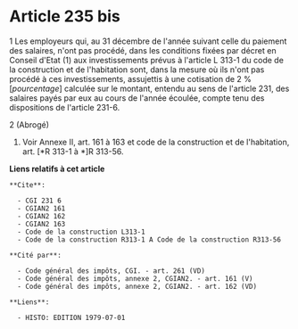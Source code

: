 # Article 235 bis

1  Les employeurs qui, au 31 décembre de l'année suivant celle du paiement des salaires, n'ont pas procédé, dans les
conditions fixées par décret en Conseil d'Etat (1) aux investissements prévus à l'article L 313-1 du code de la construction
et de l'habitation sont, dans la mesure où ils n'ont pas procédé à ces investissements, assujettis à une cotisation de 2 %
[*pourcentage*] calculée sur le montant, entendu au sens de l'article 231, des salaires payés par eux au cours de l'année
écoulée, compte tenu des dispositions de l'article 231-6.

2  (Abrogé)

1)  Voir Annexe II, art. 161 à 163 et code de la construction et de l'habitation, art. [*R 313-1 à *]R 313-56.

**Liens relatifs à cet article**

	**Cite**:

	  - CGI 231 6
	  - CGIAN2 161
	  - CGIAN2 162
	  - CGIAN2 163
	  - Code de la construction L313-1
	  - Code de la construction R313-1 A Code de la construction R313-56

	**Cité par**:

	  - Code général des impôts, CGI. - art. 261 (VD)
	  - Code général des impôts, annexe 2, CGIAN2. - art. 161 (V)
	  - Code général des impôts, annexe 2, CGIAN2. - art. 162 (VD)

	**Liens**:

	  - HISTO: EDITION 1979-07-01
